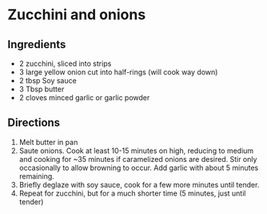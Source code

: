 Zucchini and onions
===================

Ingredients
-----------

- 2 zucchini, sliced into strips
- 3 large yellow onion cut into half-rings (will cook way down)
- 2 tbsp Soy sauce
- 3 Tbsp butter
- 2 cloves minced garlic or garlic powder

Directions
----------

1. Melt butter in pan
2. Saute onions. Cook at least 10-15 minutes on high, reducing to medium and cooking for ~35 minutes if caramelized onions are desired. Stir only occasionally to allow browning to occur. Add garlic with about 5 minutes remaining.
3. Briefly deglaze with soy sauce, cook for a few more minutes until tender.
4. Repeat for zucchini, but for a much shorter time (5 minutes, just until tender)
